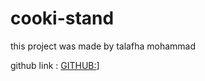 # cooki-stand

this project was made by talafha mohammad 

github link : [GITHUB:](https://github.com/Talafhamohammad-cloud)]
